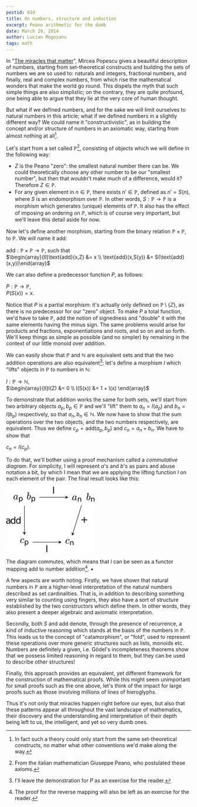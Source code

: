 ```yaml
---
postid: 01d
title: On numbers, structure and induction
excerpt: Peano arithmetic for the dumb
date: March 29, 2014
author: Lucian Mogoșanu
tags: math
---
```


In "[The miracles that matter][1]", Mircea Popescu gives a beautiful
description of numbers, starting from set-theoretical constructs and building
the sets of numbers we are so used to: naturals and integers, fractional
numbers, and finally, real and complex numbers, from which rise the
mathematical wonders that make the world go round. This dispels the myth that
such simple things are also simplistic; on the contrary, they are quite
profound, one being able to argue that they lie at the very core of human
thought.

But what if we defined numbers, and for the sake we will limit ourselves to
natural numbers in this article; what if we defined numbers in a slightly
different way? We could name it "constructivistic", as in building the concept
and/or structure of numbers in an axiomatic way, starting from almost nothing
at all[^1].

Let's start from a set called $\mathbb{P}$[^2], consisting of objects which we
will define in the following way:

* $Z$ is the Peano "zero": the smallest natural number there can be. We could
  theoretically choose any other number to be our "smallest number", but then
  that wouldn't make much of a difference, would it? Therefore $Z \in
  \mathbb{P}$.
* For any given element in $n \in \mathbb{P}$, there exists
  $n' \in \mathbb{P}$, defined as $n' = S(n)$, where $S$ is an endomorphism
  over $\mathbb{P}$. In other words, $S : \mathbb{P} \rightarrow \mathbb{P}$ is
  a morphism which generates (unique) elements of $\mathbb{P}$. It also has the
  effect of imposing an ordering on $\mathbb{P}$, which is of course very
  important, but we'll leave this detail aside for now.

Now let's define another morphism, starting from the binary relation
$\mathbb{P} \times \mathbb{P}$, to $\mathbb{P}$. We will name it $\text{add}$:

$\text{add} : \mathbb{P} \times \mathbb{P} \rightarrow \mathbb{P}$, such that  
$\begin{array}{ll}\text{add}(x,Z) &= x \\
\text{add}(x,S(y)) &= S(\text{add}(x,y))\end{array}$

We can also define a predecessor function $P$, as follows:

$P : \mathbb{P} \rightarrow \mathbb{P}$,  
$P(S(x)) = x$.

Notice that $P$ is a partial morphism: it's actually only defined on
$\mathbb{P} \setminus \{Z\}$, as there is no predecessor for our "zero" object.
To make $P$ a total function, we'd have to take $\mathbb{P}$, add the notion of
signedness and "double" it with the same elements having the minus sign. The
same problems would arise for products and fractions, exponentiations and
roots, and so on and so forth. We'll keep things as simple as possible (and no
simpler) by remaining in the context of our little monoid over addition.

We can easily show that $\mathbb{P}$ and $\mathbb{N}$ are equivalent sets and
that the two addition operations are also equivalent[^3]: let's define a
morphism $l$ which "lifts" objects in $\mathbb{P}$ to numbers in $\mathbb{N}$:

$l : \mathbb{P} \rightarrow \mathbb{N}$,  
$\begin{array}{ll}l(Z) &= 0 \\
l(S(x)) &= 1 + l(x) \end{array}$

To demonstrate that addition works the same for both sets, we'll start from two
arbitrary objects $a_p, b_p \in \mathbb{P}$ and we'll "lift" them to
$a_n = l(a_p)$ and $b_n = l(b_p)$ respectively, so that
$a_n, b_n \in \mathbb{N}$. We now have to show that the sum operations over the
two objects, and the two numbers respectively, are equivalent. Thus we define
$c_p = \text{add}(a_p, b_p)$ and $c_n = a_n + b_n$. We have to show that

$c_n = l(c_p)$.

To do that, we'll bother using a proof mechanism called a *commutative
diagram*. For simplicity, I will represent $a$'s and $b$'s as pairs and abuse
notation a bit, by which I mean that we are applying the lifting function $l$
on each element of the pair. The final result looks like this:

<div class="imgcenter"><img class="thumb" src="/images/2014/03/diagram.png"
/></div>

The diagram commutes, which means that $l$ can be seen as a functor mapping
$\text{add}$ to number addition[^4]. ▪

A few aspects are worth noting. Firstly, we have shown that natural numbers in
$\mathbb{P}$ are a higher-level interpretation of the natural numbers described
as set cardinalities. That is, in addition to describing something very similar
to counting using fingers, they also have a sort of structure established by
the two constructors which define them. In other words, they also present a
deeper algebraic and axiomatic interpretation.

Secondly, both $S$ and $\text{add}$ denote, through the presence of recurrence,
a kind of inductive reasoning which stands at the basis of the numbers in
$\mathbb{P}$. This leads us to the concept of "catamorphism", or "fold", used
to represent these operations over more generic structures such as lists,
monoids etc. Numbers are definitely a given, i.e. Gödel's incompleteness
theorems show that we possess limited reasoning in regard to them, but they can
be used to describe other structures!

Finally, this approach provides an equivalent, yet different framework for the
construction of mathematical proofs. While this might seem unimportant for
small proofs such as the one above, let's think of the impact for large proofs
such as those involving millions of lines of hieroglyphs.

Thus it's not only that miracles happen right before our eyes, but also that
these patterns appear all throughout the vast landscape of mathematics, their
discovery and the understanding and interpretation of their depth being left to
us, the intelligent, and yet so very dumb ones.

[^1]: In fact such a theory could only start from the same set-theoretical
constructs, no matter what other conventions we'd make along the way.

[^2]: From the italian mathematician Giuseppe Peano, who postulated these
axioms.

[^3]: I'll leave the demonstration for $P$ as an exercise for the reader.

[^4]: The proof for the reverse mapping will also be left as an exercise for
the reader.

[1]: http://trilema.com/2014/the-miracles-that-matter/
